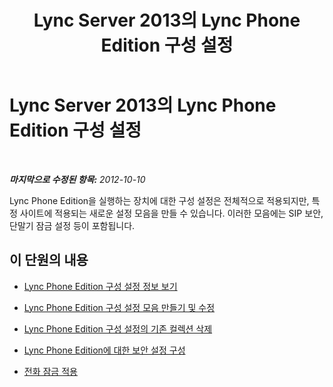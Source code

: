 ﻿---
title: Lync Server 2013의 Lync Phone Edition 구성 설정
TOCTitle: Lync Server 2013의 Lync Phone Edition 구성 설정
ms:assetid: fa0ec6c0-06d7-4f42-a4b2-27b56bf27a2d
ms:mtpsurl: https://technet.microsoft.com/ko-kr/library/JJ721944(v=OCS.15)
ms:contentKeyID: 49886065
ms.date: 08/10/2015
mtps_version: v=OCS.15
ms.translationtype: HT
---

# Lync Server 2013의 Lync Phone Edition 구성 설정

 

_**마지막으로 수정된 항목:** 2012-10-10_

Lync Phone Edition을 실행하는 장치에 대한 구성 설정은 전체적으로 적용되지만, 특정 사이트에 적용되는 새로운 설정 모음을 만들 수 있습니다. 이러한 모음에는 SIP 보안, 단말기 잠금 설정 등이 포함됩니다.

## 이 단원의 내용

  - [Lync Phone Edition 구성 설정 정보 보기](lync-server-2013-view-lync-phone-edition-configuration-settings-information.md)

  - [Lync Phone Edition 구성 설정 모음 만들기 및 수정](lync-server-2013-create-or-modify-a-collection-of-lync-phone-edition-configuration-settings.md)

  - [Lync Phone Edition 구성 설정의 기존 컬렉션 삭제](lync-server-2013-delete-an-existing-collection-of-lync-phone-edition-configuration-settings.md)

  - [Lync Phone Edition에 대한 보안 설정 구성](lync-server-2013-configure-security-settings-for-lync-phone-edition.md)

  - [전화 잠금 적용](lync-server-2013-enforce-phone-locking.md)

